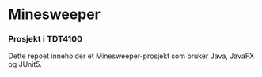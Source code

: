# Minesweeper

### Prosjekt i TDT4100

Dette repoet inneholder et Minesweeper-prosjekt som bruker Java, JavaFX og JUnit5.
